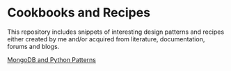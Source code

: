 # Cookbooks and Recipes

This repository includes snippets of interesting design patterns and recipes either created by me and/or acquired from literature, documentation, forums and blogs.

[MongoDB and Python Patterns](https://github.com/nahum-smith/design-patterns-and-recipes/tree/mongoDB_Python_Patterns_oreilly/MongoDB_Python_Patterns_Oreilly)
